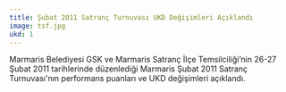 ```yaml
---
title: Şubat 2011 Satranç Turnuvası UKD Değişimleri Açıklandı
image: tsf.jpg
ukd: 1
---
```


Marmaris Belediyesi GSK ve Marmaris Satranç İlçe Temsilciliği’nin 26-27 Şubat 2011 tarihlerinde düzenlediği Marmaris Şubat 2011 Satranç Turnuvası'nın performans puanları ve UKD değişimleri açıklandı.
